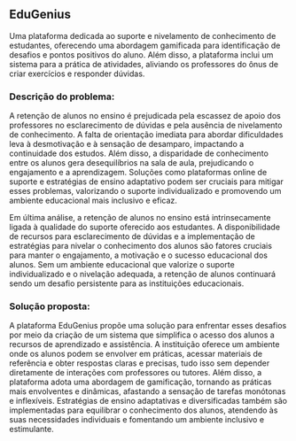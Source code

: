 ## EduGenius 

Uma plataforma dedicada ao suporte e nivelamento de conhecimento de estudantes, oferecendo uma abordagem gamificada para identificação de desafios e pontos positivos do aluno. Além disso, a plataforma inclui um sistema para a prática de atividades, aliviando os professores do ônus de criar exercícios e responder dúvidas.

### Descrição do problema:

A retenção de alunos no ensino é prejudicada pela escassez de apoio dos professores no esclarecimento de dúvidas e pela ausência de nivelamento de conhecimento. A falta de orientação imediata para abordar dificuldades leva à desmotivação e à sensação de desamparo, impactando a continuidade dos estudos. Além disso, a disparidade de conhecimento entre os alunos gera desequilíbrios na sala de aula, prejudicando o engajamento e a aprendizagem. Soluções como plataformas online de suporte e estratégias de ensino adaptativo podem ser cruciais para mitigar esses problemas, valorizando o suporte individualizado e promovendo um ambiente educacional mais inclusivo e eficaz.

Em última análise, a retenção de alunos no ensino está intrinsecamente ligada à qualidade do suporte oferecido aos estudantes. A disponibilidade de recursos para esclarecimento de dúvidas e a implementação de estratégias para nivelar o conhecimento dos alunos são fatores cruciais para manter o engajamento, a motivação e o sucesso educacional dos alunos. Sem um ambiente educacional que valorize o suporte individualizado e o nivelação adequada, a retenção de alunos continuará sendo um desafio persistente para as instituições educacionais.

### Solução proposta:

A plataforma EduGenius propõe uma solução para enfrentar esses desafios por meio da criação de um sistema que simplifica o acesso dos alunos a recursos de aprendizado e assistência. A instituição oferece um ambiente onde os alunos podem se envolver em práticas, acessar materiais de referência e obter respostas claras e precisas, tudo isso sem depender diretamente de interações com professores ou tutores. Além disso, a plataforma adota uma abordagem de gamificação, tornando as práticas mais envolventes e dinâmicas, afastando a sensação de tarefas monótonas e inflexíveis. Estratégias de ensino adaptativas e diversificadas também são implementadas para equilibrar o conhecimento dos alunos, atendendo às suas necessidades individuais e fomentando um ambiente inclusivo e estimulante.

